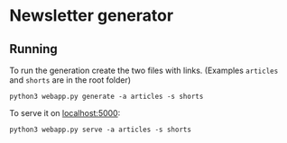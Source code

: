 # Newsletter generator

## Running
To run the generation create the two files with links. (Examples `articles` and `shorts` are in the root folder)
```
python3 webapp.py generate -a articles -s shorts
```

To serve it on [localhost:5000](http://localhost:5000):
```
python3 webapp.py serve -a articles -s shorts
```
